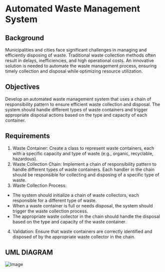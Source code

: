 # Automated Waste Management System
## Background
Municipalities and cities face significant challenges in managing and efficiently disposing of waste. Traditional waste collection methods often result in delays, inefficiencies, and high operational costs. An innovative solution is needed to automate the waste management process, ensuring timely collection and disposal while optimizing resource utilization.
## Objectives
Develop an automated waste management system that uses a chain of responsibility pattern to ensure efficient waste collection and disposal. The system should handle different types of waste containers and trigger appropriate disposal actions based on the type and capacity of each container.

## Requirements
1. Waste Container: Create a class to represent waste containers, each with a specific capacity and type of waste (e.g., organic, recyclable, hazardous).
2. Waste Collection Chain: Implement a chain of responsibility pattern to handle different types of waste containers. Each handler in the chain should be responsible for collecting and disposing of a specific type of waste.
3. Waste Collection Process:
  - The system should initialize a chain of waste collectors, each responsible for a different type of waste.
  - When a waste container is full or needs disposal, the system should trigger the waste collection process.
  - The appropriate waste collector in the chain should handle the disposal based on the type and capacity of the waste container.
4. Validation: Ensure that waste containers are correctly identified and disposed of by the appropriate waste collector in the chain.

## UML DIAGRAM
![Image](https://github.com/user-attachments/assets/ee17e5e9-cdbe-4b61-b3d2-9aa61faf6eb8)
